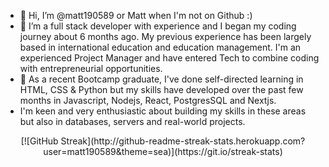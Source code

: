 - 👋 Hi, I’m @matt190589 or Matt when I'm not on Github :)
- 👀 I’m a full stack developer with experience and I began my coding journey about 6 months ago. My previous experience has been largely based in international education and education management. I'm an experienced Project Manager and have entered Tech to combine coding with entrepreneurial opportunities.
- 🌱 As a recent Bootcamp graduate, I've done self-directed learning in HTML, CSS & Python but my skills have developed over the past few months in Javascript, Nodejs, React, PostgresSQL  and Nextjs. 
- I'm keen and very enthusiastic about building my skills in these areas but also in databases, servers and real-world projects.   
<center>
  [![GitHub Streak](http://github-readme-streak-stats.herokuapp.com?user=matt190589&theme=sea)](https://git.io/streak-stats)
</center>
<!---
matt190589/matt190589 is a ✨ special ✨ repository because its `README.md` (this file) appears on your GitHub profile.
You can click the Preview link to take a look at your changes.
--->
